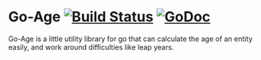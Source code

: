 Go-Age [![Build Status](https://travis-ci.org/bearbin/go-age.png?branch=master)](https://travis-ci.org/bearbin/go-age) [![GoDoc](https://godoc.org/github.com/bearbin/go-age?status.png)](https://godoc.org/github.com/bearbin/go-age)
=====

Go-Age is a little utility library for go that can calculate the age of an entity easily, and work around difficulties like leap years.
